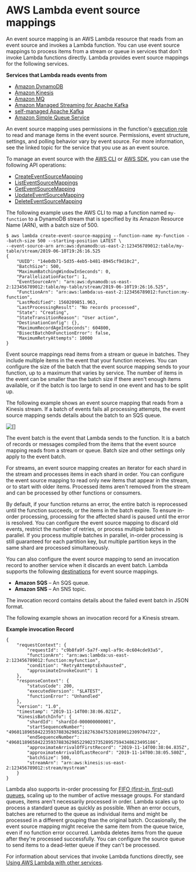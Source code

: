 # AWS Lambda event source mappings<a name="invocation-eventsourcemapping"></a>

An event source mapping is an AWS Lambda resource that reads from an event source and invokes a Lambda function\. You can use event source mappings to process items from a stream or queue in services that don't invoke Lambda functions directly\. Lambda provides event source mappings for the following services\.

**Services that Lambda reads events from**
+ [Amazon DynamoDB](with-ddb.md)
+ [Amazon Kinesis](with-kinesis.md)
+ [Amazon MQ](with-mq.md)
+ [Amazon Managed Streaming for Apache Kafka](with-msk.md)
+ [self\-managed Apache Kafka](kafka-smaa.md)
+ [Amazon Simple Queue Service](with-sqs.md)

An event source mapping uses permissions in the function's [execution role](lambda-intro-execution-role.md) to read and manage items in the event source\. Permissions, event structure, settings, and polling behavior vary by event source\. For more information, see the linked topic for the service that you use as an event source\.

To manage an event source with the [AWS CLI](https://docs.aws.amazon.com/cli/latest/userguide/cli-chap-install.html) or [AWS SDK](http://aws.amazon.com/getting-started/tools-sdks/), you can use the following API operations:
+ [CreateEventSourceMapping](API_CreateEventSourceMapping.md)
+ [ListEventSourceMappings](API_ListEventSourceMappings.md)
+ [GetEventSourceMapping](API_GetEventSourceMapping.md)
+ [UpdateEventSourceMapping](API_UpdateEventSourceMapping.md)
+ [DeleteEventSourceMapping](API_DeleteEventSourceMapping.md)

The following example uses the AWS CLI to map a function named `my-function` to a DynamoDB stream that is specified by its Amazon Resource Name \(ARN\), with a batch size of 500\.

```
$ aws lambda create-event-source-mapping --function-name my-function --batch-size 500 --starting-position LATEST \
--event-source-arn arn:aws:dynamodb:us-east-2:123456789012:table/my-table/stream/2019-06-10T19:26:16.525
{
    "UUID": "14e0db71-5d35-4eb5-b481-8945cf9d10c2",
    "BatchSize": 500,
    "MaximumBatchingWindowInSeconds": 0,
    "ParallelizationFactor": 1,
    "EventSourceArn": "arn:aws:dynamodb:us-east-2:123456789012:table/my-table/stream/2019-06-10T19:26:16.525",
    "FunctionArn": "arn:aws:lambda:us-east-2:123456789012:function:my-function",
    "LastModified": 1560209851.963,
    "LastProcessingResult": "No records processed",
    "State": "Creating",
    "StateTransitionReason": "User action",
    "DestinationConfig": {},
    "MaximumRecordAgeInSeconds": 604800,
    "BisectBatchOnFunctionError": false,
    "MaximumRetryAttempts": 10000
}
```

Event source mappings read items from a stream or queue in batches\. They include multiple items in the event that your function receives\. You can configure the size of the batch that the event source mapping sends to your function, up to a maximum that varies by service\. The number of items in the event can be smaller than the batch size if there aren't enough items available, or if the batch is too large to send in one event and has to be split up\.

The following example shows an event source mapping that reads from a Kinesis stream\. If a batch of events fails all processing attempts, the event source mapping sends details about the batch to an SQS queue\.

![\[\]](http://docs.aws.amazon.com/lambda/latest/dg/images/features-eventsourcemapping.png)

The event batch is the event that Lambda sends to the function\. It is a batch of records or messages compiled from the items that the event source mapping reads from a stream or queue\. Batch size and other settings only apply to the event batch\.

For streams, an event source mapping creates an iterator for each shard in the stream and processes items in each shard in order\. You can configure the event source mapping to read only new items that appear in the stream, or to start with older items\. Processed items aren't removed from the stream and can be processed by other functions or consumers\.

By default, if your function returns an error, the entire batch is reprocessed until the function succeeds, or the items in the batch expire\. To ensure in\-order processing, processing for the affected shard is paused until the error is resolved\. You can configure the event source mapping to discard old events, restrict the number of retries, or process multiple batches in parallel\. If you process multiple batches in parallel, in\-order processing is still guaranteed for each partition key, but multiple partition keys in the same shard are processed simultaneously\.

You can also configure the event source mapping to send an invocation record to another service when it discards an event batch\. Lambda supports the following [destinations](invocation-async.md#invocation-async-destinations) for event source mappings\.
+ **Amazon SQS** – An SQS queue\.
+ **Amazon SNS** – An SNS topic\.

The invocation record contains details about the failed event batch in JSON format\.

The following example shows an invocation record for a Kinesis stream\.

**Example invocation Record**  

```
{
    "requestContext": {
        "requestId": "c9b8fa9f-5a7f-xmpl-af9c-0c604cde93a5",
        "functionArn": "arn:aws:lambda:us-east-2:123456789012:function:myfunction",
        "condition": "RetryAttemptsExhausted",
        "approximateInvokeCount": 1
    },
    "responseContext": {
        "statusCode": 200,
        "executedVersion": "$LATEST",
        "functionError": "Unhandled"
    },
    "version": "1.0",
    "timestamp": "2019-11-14T00:38:06.021Z",
    "KinesisBatchInfo": {
        "shardId": "shardId-000000000001",
        "startSequenceNumber": "49601189658422359378836298521827638475320189012309704722",
        "endSequenceNumber": "49601189658422359378836298522902373528957594348623495186",
        "approximateArrivalOfFirstRecord": "2019-11-14T00:38:04.835Z",
        "approximateArrivalOfLastRecord": "2019-11-14T00:38:05.580Z",
        "batchSize": 500,
        "streamArn": "arn:aws:kinesis:us-east-2:123456789012:stream/mystream"
    }
}
```

Lambda also supports in\-order processing for [FIFO \(first\-in, first\-out\) queues](with-sqs.md), scaling up to the number of active message groups\. For standard queues, items aren't necessarily processed in order\. Lambda scales up to process a standard queue as quickly as possible\. When an error occurs, batches are returned to the queue as individual items and might be processed in a different grouping than the original batch\. Occasionally, the event source mapping might receive the same item from the queue twice, even if no function error occurred\. Lambda deletes items from the queue after they're processed successfully\. You can configure the source queue to send items to a dead\-letter queue if they can't be processed\.

For information about services that invoke Lambda functions directly, see [Using AWS Lambda with other services](lambda-services.md)\.
